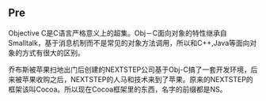 ## Pre

Objective C是C语言严格意义上的超集。Obj－C面向对象的特性继承自Smalltalk，基于消息机制而不是常见的对象方法调用，所以和C++,Java等面向对象的方式有很大的区别。

乔布斯被苹果扫地出门后创建的NEXTSTEP公司基于Obj-C搞了一套开发环境，后来被苹果收购之后，NEXTSTEP的人马和技术来到了苹果。原来的NEXTSTEP的框架该叫Cocoa。所以现在Cocoa框架里的东西，名字的前缀都是NS。

